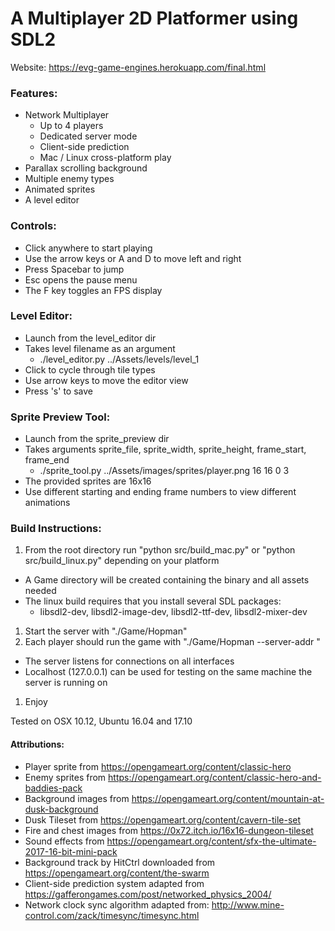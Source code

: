 # A Multiplayer 2D Platformer using SDL2
Website: https://evg-game-engines.herokuapp.com/final.html

### Features:
* Network Multiplayer
  * Up to 4 players
  * Dedicated server mode
  * Client-side prediction
  * Mac / Linux cross-platform play
* Parallax scrolling background
* Multiple enemy types
* Animated sprites
* A level editor


### Controls:
* Click anywhere to start playing
* Use the arrow keys or A and D to move left and right
* Press Spacebar to jump
* Esc opens the pause menu
* The F key toggles an FPS display


### Level Editor:
* Launch from the level_editor dir
* Takes level filename as an argument
  * ./level_editor.py ../Assets/levels/level_1
* Click to cycle through tile types
* Use arrow keys to move the editor view
* Press 's' to save


### Sprite Preview Tool:
* Launch from the sprite_preview dir
* Takes arguments sprite_file, sprite_width, sprite_height, frame_start, frame_end
  * ./sprite_tool.py ../Assets/images/sprites/player.png 16 16 0 3
* The provided sprites are 16x16
* Use different starting and ending frame numbers to view different animations


### Build Instructions:
1. From the root directory run "python src/build_mac.py" or "python src/build_linux.py" depending on your platform
  * A Game directory will be created containing the binary and all assets needed
  * The linux build requires that you install several SDL packages:
    * libsdl2-dev, libsdl2-image-dev, libsdl2-ttf-dev, libsdl2-mixer-dev
1. Start the server with "./Game/Hopman"
1. Each player should run the game with "./Game/Hopman --server-addr <server ip address>"
  * The server listens for connections on all interfaces
  * Localhost (127.0.0.1) can be used for testing on the same machine the server is running on
1. Enjoy

Tested on OSX 10.12, Ubuntu 16.04 and 17.10

#### Attributions:
* Player sprite from https://opengameart.org/content/classic-hero
* Enemy sprites from https://opengameart.org/content/classic-hero-and-baddies-pack
* Background images from https://opengameart.org/content/mountain-at-dusk-background
* Dusk Tileset from https://opengameart.org/content/cavern-tile-set
* Fire and chest images from https://0x72.itch.io/16x16-dungeon-tileset
* Sound effects from https://opengameart.org/content/sfx-the-ultimate-2017-16-bit-mini-pack
* Background track by HitCtrl downloaded from https://opengameart.org/content/the-swarm
* Client-side prediction system adapted from https://gafferongames.com/post/networked_physics_2004/
* Network clock sync algorithm adapted from: http://www.mine-control.com/zack/timesync/timesync.html

